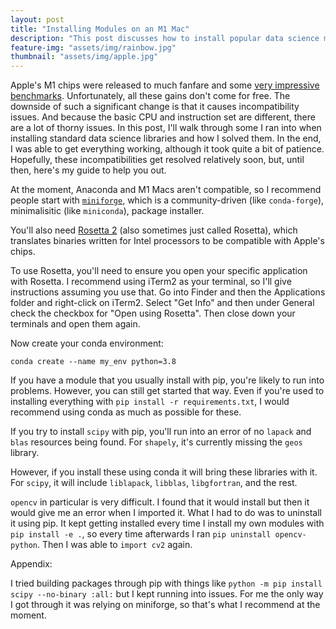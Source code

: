 ```yaml
---
layout: post
title: "Installing Modules on an M1 Mac"
description: "This post discusses how to install popular data science modules on Macs with an M1 chip"
feature-img: "assets/img/rainbow.jpg"
thumbnail: "assets/img/apple.jpg"
---
```


Apple's M1 chips were released to much fanfare and some [very impressive benchmarks](https://www.cpubenchmark.net/cpu.php?cpu=Apple+M1+8+Core+3200+MHz&id=4104). Unfortunately, all these gains don't come for free. The downside of such a significant change is that it causes incompatibility issues. And because the basic CPU and instruction set are different, there are a lot of thorny issues. In this post, I'll walk through some I ran into when installing standard data science libraries and how I solved them. In the end, I was able to get everything working, although it took quite a bit of patience. Hopefully, these incompatibilities get resolved relatively soon, but, until then, here's my guide to help you out.

At the moment, Anaconda and M1 Macs aren't compatible, so I recommend people start with [`miniforge`](https://github.com/conda-forge/miniforge), which is a community-driven (like `conda-forge`), minimalisitic (like `miniconda`), package installer.

You'll also need [Rosetta 2](https://support.apple.com/en-us/HT211861) (also sometimes just called Rosetta), which translates binaries written for Intel processors to be compatible with Apple's chips.

To use Rosetta, you'll need to ensure you open your specific application with Rosetta. I recommend using iTerm2 as your terminal, so I'll give instructions assuming you use that. Go into Finder and then the Applications folder and right-click on iTerm2. Select "Get Info" and then under General check the checkbox for "Open using Rosetta". Then close down your terminals and open them again.

Now create your conda environment:

`conda create --name my_env python=3.8`

If you have a module that you usually install with pip, you're likely to run into problems. However, you can still get started that way. Even if you're used to installing everything with `pip install -r requirements.txt`, I would recommend using conda as much as possible for these.

If you try to install `scipy` with pip, you'll run into an error of no `lapack` and `blas` resources being found. For `shapely`, it's currently missing the `geos` library.

However, if you install these using conda it will bring these libraries with it. For `scipy`, it will include `liblapack`, `libblas`, `libgfortran`, and the rest.


`opencv` in particular is very difficult. I found that it would install but then it would give me an error when I imported it. What I had to do was to uninstall it using pip. It kept getting installed every time I install my own modules with `pip install -e .`, so every time afterwards I ran `pip uninstall opencv-python`. Then I was able to `import cv2` again.

Appendix:

I tried building packages through pip with things like `python -m pip install scipy --no-binary :all:` but I kept running into issues. For me the only way I got through it was relying on miniforge, so that's what I recommend at the moment.